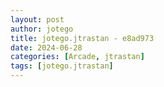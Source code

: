```yaml
---
layout: post
author: jotego
title: jotego.jtrastan - e8ad973
date: 2024-06-28
categories: [Arcade, jtrastan]
tags: [jotego.jtrastan]
---
```


